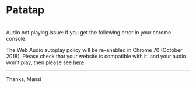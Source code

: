 # Patatap
<br>
Audio not playing issue:
If you get the following error in your chrome console:

The Web Audio autoplay policy will be re-enabled in Chrome 70 (October 2018). 
Please check that your website is compatible with it.
and your audio won't play, then please see <a href="https://www.udemy.com/join/login-popup/?next=/course/the-web-developer-bootcamp/learn/#questions/5334202">here</a>

-------
Thanks,
Mansi
